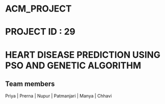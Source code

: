 # ACM_PROJECT

# PROJECT ID : 29
# HEART DISEASE PREDICTION USING PSO AND GENETIC ALGORITHM

Team members
------------
Priya |
Prerna | 
Nupur |
Patmanjari |
Manya |
Chhavi
